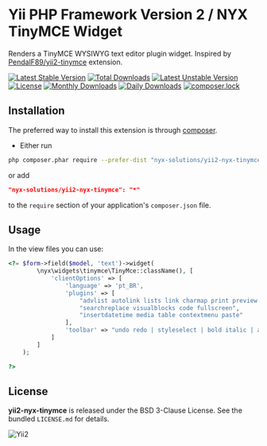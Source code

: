 Yii PHP Framework Version 2 / NYX TinyMCE Widget
================================================

Renders a TinyMCE WYSIWYG text editor plugin widget. Inspired by [PendalF89/yii2-tinymce](https://github.com/PendalF89/yii2-tinymce) extension.

[![Latest Stable Version](https://poser.pugx.org/nyx-solutions/yii2-nyx-tinymce/v/stable)](https://packagist.org/packages/nyx-solutions/yii2-nyx-tinymce)
[![Total Downloads](https://poser.pugx.org/nyx-solutions/yii2-nyx-tinymce/downloads)](https://packagist.org/packages/nyx-solutions/yii2-nyx-tinymce)
[![Latest Unstable Version](https://poser.pugx.org/nyx-solutions/yii2-nyx-tinymce/v/unstable)](https://packagist.org/packages/nyx-solutions/yii2-nyx-tinymce)
[![License](https://poser.pugx.org/nyx-solutions/yii2-nyx-tinymce/license)](https://packagist.org/packages/nyx-solutions/yii2-nyx-tinymce)
[![Monthly Downloads](https://poser.pugx.org/nyx-solutions/yii2-nyx-tinymce/d/monthly)](https://packagist.org/packages/nyx-solutions/yii2-nyx-tinymce)
[![Daily Downloads](https://poser.pugx.org/nyx-solutions/yii2-nyx-tinymce/d/daily)](https://packagist.org/packages/nyx-solutions/yii2-nyx-tinymce)
[![composer.lock](https://poser.pugx.org/nyx-solutions/yii2-nyx-tinymce/composerlock)](https://packagist.org/packages/nyx-solutions/yii2-nyx-tinymce)

## Installation

The preferred way to install this extension is through [composer](http://getcomposer.org/download/).

* Either run

```bash
php composer.phar require --prefer-dist "nyx-solutions/yii2-nyx-tinymce" "*"
```

or add

```json
"nyx-solutions/yii2-nyx-tinymce": "*"
```

to the `require` section of your application's `composer.json` file.

## Usage

In the view files you can use:

```php
<?= $form->field($model, 'text')->widget(
        \nyx\widgets\tinymce\TinyMce::className(), [
            'clientOptions' => [
                'language' => 'pt_BR',
                'plugins' => [
                    "advlist autolink lists link charmap print preview anchor",
                    "searchreplace visualblocks code fullscreen",
                    "insertdatetime media table contextmenu paste"
                ],
                'toolbar' => "undo redo | styleselect | bold italic | alignleft aligncenter alignright alignjustify | bullist numlist outdent indent | link image"
            ]
        ]
    );

?>
```

## License

**yii2-nyx-tinymce** is released under the BSD 3-Clause License. See the bundled `LICENSE.md` for details.

![Yii2](https://img.shields.io/badge/Powered_by-Yii_Framework-green.svg?style=flat)
